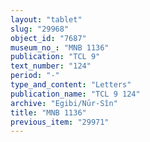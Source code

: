 ```yaml
---
layout: "tablet"
slug: "29968"
object_id: "7687"
museum_no_: "MNB 1136"
publication: "TCL 9"
text_number: "124"
period: "-"
type_and_content: "Letters"
publication_name: "TCL 9 124"
archive: "Egibi/Nūr-Sîn"
title: "MNB 1136"
previous_item: "29971"
---
```

